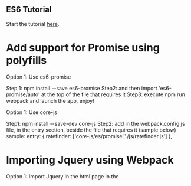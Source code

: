 ## ES6 Tutorial

Start the tutorial [here](http://ccoenraets.github.io/es6-tutorial).

Add support for Promise using polyfills
=======================================

Option 1: Use es6-promise

Step 1: npm install --save es6-promise 
Step2: and then import 'es6-promise/auto' at the top of the file that requires it
Step3: execute npm run webpack and launch the app, enjoy!

Option 1: Use core-js

Step1: npm install --save-dev core-js
Step2: add in the webpack.config.js file, in the entry section, beside the file that requires it (sample below)
sample:
entry: {
    ratefinder: ['core-js/es/promise','./js/ratefinder.js']
},

Importing Jquery using Webpack
==============================

Option 1: Import Jquery in the html page in the <script> tag

Option 2: Import Jquery in the Js modules with import statement

Option 3: Add the Jquery globally using webpack.ProvidePlugin
    
    plugins: [
        new webpack.ProvidePlugin({
            $: 'jquery',
            jQuery: 'jquery',
        })
    ],

Webpack Call JS Function in HTML template
=========================================
Option 1: 
use function declaration window.<functionSignature>

Example:
window.getValue = () => {
    console.log("This function is called!");
}

Option 2:
use function declaration document.<functionSignature>

Example:
document.getValue = () => {
    console.log("This function is called!");
}

Option 3:
use eventListener with plain javascript or with jquery if added

Ewamples:
With plain javascript:
document.getElementById('calcBtn').addEventListener('click', () => {
    //Stuff here
});

With jquery:
$('#labelPrincipal').on('click',function() {
    getValue();
});

Webpack add support for Promise, Async, Await
=============================================
Install packages: 
npm install --save-dev babel-plugin-transform-async-to-generator
npm install --save-dev babel-polyfill

Add plugins config in .babelrc:
"plugins": [
    "transform-async-to-generator"
]

Add babel-polyfill in webpack.config.js:
entry: {
    app: ['babel-polyfill', './js/main.js']
}

